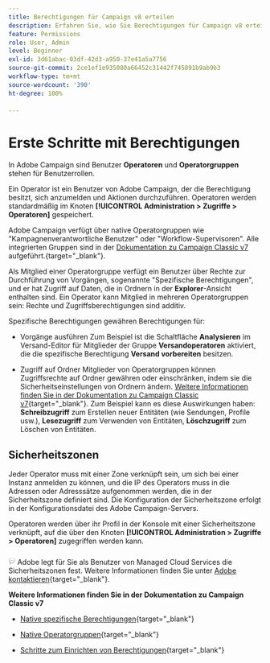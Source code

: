 ```yaml
---
title: Berechtigungen für Campaign v8 erteilen
description: Erfahren Sie, wie Sie Berechtigungen für Campaign v8 erteilen
feature: Permissions
role: User, Admin
level: Beginner
exl-id: 3d61abac-03df-42d3-a950-37e41a5a7756
source-git-commit: 2ce1ef1e935080a66452c31442f745891b9ab9b3
workflow-type: tm+mt
source-wordcount: '390'
ht-degree: 100%

---
```


# Erste Schritte mit Berechtigungen

In Adobe Campaign sind Benutzer **Operatoren** und **Operatorgruppen** stehen für Benutzerrollen.

Ein Operator ist ein Benutzer von Adobe Campaign, der die Berechtigung besitzt, sich anzumelden und Aktionen durchzuführen. Operatoren werden standardmäßig im Knoten **[!UICONTROL Administration > Zugriffe > Operatoren]** gespeichert.

Adobe Campaign verfügt über native Operatorgruppen wie &quot;Kampagnenverantwortliche Benutzer&quot; oder &quot;Workflow-Supervisoren&quot;. Alle integrierten Gruppen sind in der [Dokumentation zu Campaign Classic v7](https://experienceleague.adobe.com/docs/campaign-classic/using/getting-started/permissions/access-management-groups.html?lang=de#default-groups) aufgeführt.{target=&quot;_blank&quot;}.

Als Mitglied einer Operatorgruppe verfügt ein Benutzer über Rechte zur Durchführung von Vorgängen, sogenannte &quot;Spezifische Berechtigungen&quot;, und er hat Zugriff auf Daten, die in Ordnern in der **Explorer**-Ansicht enthalten sind. Ein Operator kann Mitglied in mehreren Operatorgruppen sein: Rechte und Zugriffsberechtigungen sind additiv.

Spezifische Berechtigungen gewähren Berechtigungen für:

* Vorgänge ausführen
Zum Beispiel ist die Schaltfläche **Analysieren** im Versand-Editor für Mitglieder der Gruppe **Versandoperatoren** aktiviert, die die spezifische Berechtigung **Versand vorbereiten** besitzen.

* Zugriff auf Ordner
Mitglieder von Operatorgruppen können Zugriffsrechte auf Ordner gewähren oder einschränken, indem sie die Sicherheitseinstellungen von Ordnern ändern. [Weitere Informationen finden Sie in der Dokumentation zu Campaign Classic v7](https://experienceleague.adobe.com/docs/campaign-classic/using/getting-started/permissions/access-management-folders.html?lang=de#permissions-on-a-folder){target=&quot;_blank&quot;}. Zum Beispiel kann es diese Auswirkungen haben: **Schreibzugriff** zum Erstellen neuer Entitäten (wie Sendungen, Profile usw.), **Lesezugriff** zum Verwenden von Entitäten, **Löschzugriff** zum Löschen von Entitäten.

## Sicherheitszonen

Jeder Operator muss mit einer Zone verknüpft sein, um sich bei einer Instanz anmelden zu können, und die IP des Operators muss in die Adressen oder Adresssätze aufgenommen werden, die in der Sicherheitszone definiert sind. Die Konfiguration der Sicherheitszone erfolgt in der Konfigurationsdatei des Adobe Campaign-Servers.

Operatoren werden über ihr Profil in der Konsole mit einer Sicherheitszone verknüpft, auf die über den Knoten **[!UICONTROL Administration > Zugriffe > Operatoren]** zugegriffen werden kann.

![](../assets/do-not-localize/speech.png) Adobe legt für Sie als Benutzer von Managed Cloud Services die Sicherheitszonen fest. Weitere Informationen finden Sie unter [Adobe kontaktieren](https://helpx.adobe.com/de/enterprise/admin-guide.html/enterprise/using/support-for-experience-cloud.ug.html){target=&quot;_blank&quot;}.

**Weitere Informationen finden Sie in der Dokumentation zu Campaign Classic v7**

* [Native spezifische Berechtigungen](https://experienceleague.adobe.com/docs/campaign-classic/using/getting-started/permissions/access-management-named-rights.html?lang=de){target=&quot;_blank&quot;}

* [Native Operatorgruppen](https://experienceleague.adobe.com/docs/campaign-classic/using/getting-started/permissions/access-management-groups.html?lang=en#default-groups){target=&quot;_blank&quot;}

* [Schritte zum Einrichten von Berechtigungen](https://experienceleague.adobe.com/docs/campaign-classic/using/getting-started/permissions/access-management.html?lang=de#getting-started){target=&quot;_blank&quot;}
